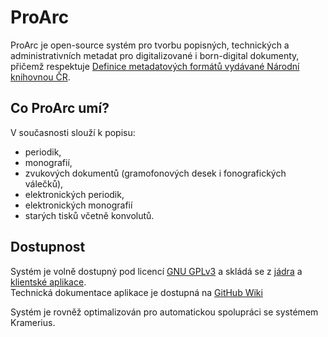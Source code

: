 ﻿# ProArc
ProArc je open-source systém pro tvorbu popisných, technických a administrativních metadat pro digitalizované i born-digital dokumenty, přičemž respektuje [Definice metadatových formátů vydávané Národní knihovnou ČR](http://www.ndk.cz/standardy-digitalizace/metadata).

## Co ProArc umí?
V současnosti slouží k popisu:

  - periodik, 
  - monografií, 
  - zvukových dokumentů (gramofonových desek i fonografických válečků),
  - elektronických periodik, 
  - elektronických monografií
  - starých tisků včetně konvolutů.

## Dostupnost

Systém je volně dostupný pod licencí [GNU GPLv3](https://github.com/proarc/proarc/blob/master/LICENSE.txt) a skládá se z [jádra](https://github.com/proarc/proarc/) a [klientské aplikace](https://github.com/proarc/proarc-client/).   
Technická dokumentace aplikace je dostupná na [GitHub Wiki](https://github.com/proarc/proarc/wiki)

Systém je rovněž optimalizován pro automatickou spolupráci se systémem Kramerius.